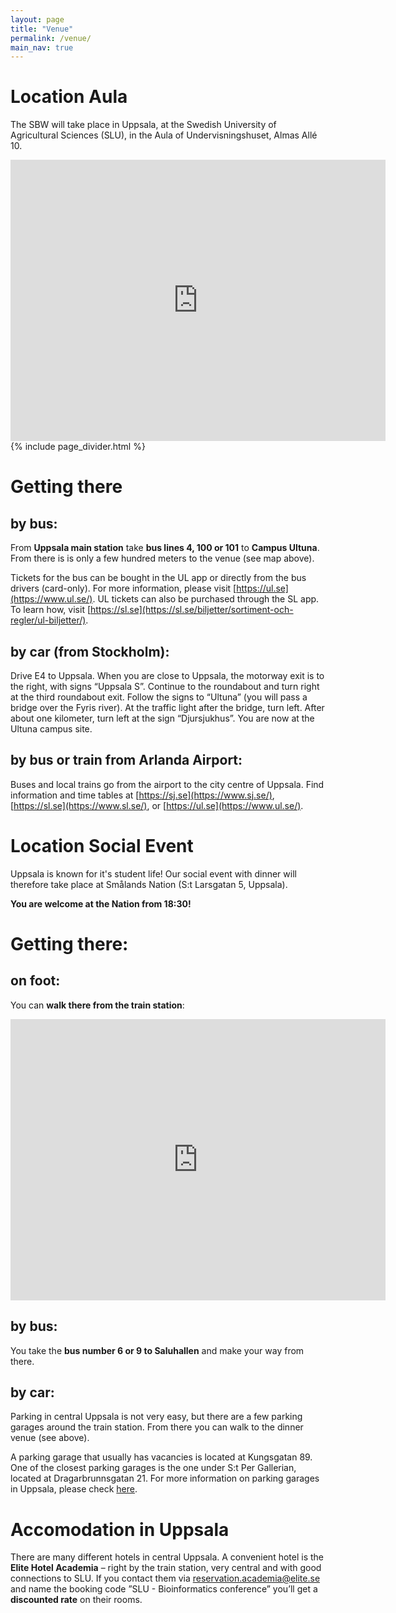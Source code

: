 ```yaml
---
layout: page
title: "Venue"
permalink: /venue/
main_nav: true
---
```


# Location Aula

The SBW will take place in Uppsala, at the Swedish University of Agricultural Sciences (SLU), in the Aula of Undervisningshuset, Almas Allé 10. 


<iframe src="https://www.google.com/maps/embed?pb=!1m26!1m12!1m3!1d1003.0194433082185!2d17.66060983917003!3d59.81527379230048!2m3!1f0!2f0!3f0!3m2!1i1024!2i768!4f13.1!4m11!3e6!4m5!1s0x465fc97667732199%3A0x1373fbc09495122e!2sCampus%20Ultuna%2C%20Ulls%20v%C3%A4g%2025%2C%20756%2051%20Uppsala!3m2!1d59.8155571!2d17.6592974!4m3!3m2!1d59.815288599999995!2d17.6620904!5e0!3m2!1ssv!2sse!4v1730370361605!5m2!1ssv!2sse" width="600" height="450" style="border:0;" allowfullscreen="" loading="lazy" referrerpolicy="no-referrer-when-downgrade"></iframe>

<br>
 {% include page_divider.html %}

# Getting there 

## by bus:

From **Uppsala main station** take **bus lines 4, 100 or 101** to **Campus Ultuna**. From there is is only a few hundred meters to the venue (see map above). 

Tickets for the bus can be bought in the UL app or directly from the bus drivers (card-only). For more information, please visit [https://ul.se](https://www.ul.se/). UL tickets can also be purchased through the SL app. To learn how, visit [https://sl.se](https://sl.se/biljetter/sortiment-och-regler/ul-biljetter/).

## by car (from Stockholm):

Drive E4 to Uppsala. When you are close to Uppsala, the motorway exit is to the right, with signs “Uppsala S”. Continue to the roundabout and turn right at the third roundabout exit. Follow the signs to “Ultuna” (you will pass a bridge over the Fyris river). At the traffic light after the bridge, turn left. After about one kilometer, turn left at the sign “Djursjukhus”. You are now at the Ultuna campus site.

## by bus or train from Arlanda Airport:

Buses and local trains go from the airport to the city centre of Uppsala. Find information and time tables at [https://sj.se](https://www.sj.se/), [https://sl.se](https://www.sl.se/), or [https://ul.se](https://www.ul.se/).


# Location Social Event

Uppsala is known for it's student life! Our social event with dinner will therefore take place at Smålands Nation (S:t Larsgatan 5, Uppsala). 

**You are welcome at the Nation from  18:30!**

# Getting there: 

## on foot:

You can **walk there from the train station**:

<iframe src="https://www.google.com/maps/embed?pb=!1m28!1m12!1m3!1d4006.828473007741!2d17.63360160066153!3d59.85886768679718!2m3!1f0!2f0!3f0!3m2!1i1024!2i768!4f13.1!4m13!3e2!4m5!1s0x465fcbf9a0d697b1%3A0x1901cc46b512aff6!2sUppsala%20Centralstation%2C%20753%2021%20Uppsala!3m2!1d59.8581984!2d17.6465417!4m5!1s0x465fcbf401d3ea9f%3A0x54c01ea152e147f4!2sSm%C3%A5lands%20nation%2C%20S%3At%20Larsgatan%205%2C%20753%2011%20Uppsala!3m2!1d59.8591865!2d17.631214399999998!5e0!3m2!1ssv!2sse!4v1730377178084!5m2!1ssv!2sse" width="600" height="450" style="border:0;" allowfullscreen="" loading="lazy" referrerpolicy="no-referrer-when-downgrade"></iframe>

## by bus: 

You take the **bus number 6 or 9 to Saluhallen** and make your way from there. 

## by car: 

Parking in central Uppsala is not very easy, but there are a few parking garages around the train station. From there you can walk to the dinner venue (see above). 

A parking garage that usually has vacancies is located at Kungsgatan 89. One of the closest parking garages is the one under S:t Per Gallerian, located at Dragarbrunnsgatan 21. For more information on parking garages in Uppsala, please check [here](https://www.uppsala.se/globalassets/parkering/dokument---parkering/parkeringskartfolder-2023-m-engelsk-qr.pdf). 



# Accomodation in Uppsala

There are many different hotels in central Uppsala. A convenient hotel is the **Elite Hotel Academia** – right by the train station, very central and with good connections to SLU. If you contact them via reservation.academia@elite.se and name the booking code ”SLU - Bioinformatics conference” you’ll get a **discounted rate** on their rooms. 